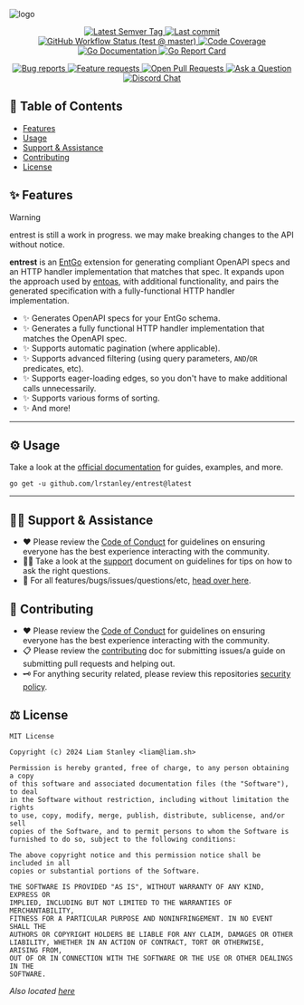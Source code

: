 <!-- template:define:options
{
  "nodescription": true
}
-->
![logo](https://liam.sh/-/gh/svg/lrstanley/entrest?layout=left&icon=logos%3Aopenapi&icon.height=60&bg=geometric&bgcolor=rgba%2810%2C+10%2C+10%2C+1%29)

<!-- template:begin:header -->
<!-- do not edit anything in this "template" block, its auto-generated -->

<p align="center">
  <a href="https://github.com/lrstanley/entrest/tags">
    <img title="Latest Semver Tag" src="https://img.shields.io/github/v/tag/lrstanley/entrest?style=flat-square">
  </a>
  <a href="https://github.com/lrstanley/entrest/commits/master">
    <img title="Last commit" src="https://img.shields.io/github/last-commit/lrstanley/entrest?style=flat-square">
  </a>



  <a href="https://github.com/lrstanley/entrest/actions?query=workflow%3Atest+event%3Apush">
    <img title="GitHub Workflow Status (test @ master)" src="https://img.shields.io/github/actions/workflow/status/lrstanley/entrest/test.yml?branch=master&label=test&style=flat-square">
  </a>



  <a href="https://codecov.io/gh/lrstanley/entrest">
    <img title="Code Coverage" src="https://img.shields.io/codecov/c/github/lrstanley/entrest/master?style=flat-square">
  </a>

  <a href="https://pkg.go.dev/github.com/lrstanley/entrest">
    <img title="Go Documentation" src="https://pkg.go.dev/badge/github.com/lrstanley/entrest?style=flat-square">
  </a>
  <a href="https://goreportcard.com/report/github.com/lrstanley/entrest">
    <img title="Go Report Card" src="https://goreportcard.com/badge/github.com/lrstanley/entrest?style=flat-square">
  </a>
</p>
<p align="center">
  <a href="https://github.com/lrstanley/entrest/issues?q=is:open+is:issue+label:bug">
    <img title="Bug reports" src="https://img.shields.io/github/issues/lrstanley/entrest/bug?label=issues&style=flat-square">
  </a>
  <a href="https://github.com/lrstanley/entrest/issues?q=is:open+is:issue+label:enhancement">
    <img title="Feature requests" src="https://img.shields.io/github/issues/lrstanley/entrest/enhancement?label=feature%20requests&style=flat-square">
  </a>
  <a href="https://github.com/lrstanley/entrest/pulls">
    <img title="Open Pull Requests" src="https://img.shields.io/github/issues-pr/lrstanley/entrest?label=prs&style=flat-square">
  </a>
  <a href="https://github.com/lrstanley/entrest/discussions/new?category=q-a">
    <img title="Ask a Question" src="https://img.shields.io/badge/support-ask_a_question!-blue?style=flat-square">
  </a>
  <a href="https://liam.sh/chat"><img src="https://img.shields.io/badge/discord-bytecord-blue.svg?style=flat-square" title="Discord Chat"></a>
</p>
<!-- template:end:header -->

<!-- template:begin:toc -->
<!-- do not edit anything in this "template" block, its auto-generated -->
## :link: Table of Contents

  - [Features](#sparkles-features)
  - [Usage](#gear-usage)
  - [Support &amp; Assistance](#raising_hand_man-support--assistance)
  - [Contributing](#handshake-contributing)
  - [License](#balance_scale-license)
<!-- template:end:toc -->

## :sparkles: Features

> [!WARNING]
> entrest is still a work in progress. we may make breaking changes to the API
> without notice.

**entrest** is an [EntGo](https://entgo.io/) extension for generating compliant OpenAPI
specs and an HTTP handler implementation that matches that spec. It expands upon the
approach used by [entoas](https://github.com/ent/contrib/tree/master/entoas#entoas),
with additional functionality, and pairs the generated specification with a
fully-functional HTTP handler implementation.

- :sparkles: Generates OpenAPI specs for your EntGo schema.
- :sparkles: Generates a fully functional HTTP handler implementation that matches the OpenAPI spec.
- :sparkles: Supports automatic pagination (where applicable).
- :sparkles: Supports advanced filtering (using query parameters, `AND`/`OR` predicates, etc).
- :sparkles: Supports eager-loading edges, so you don't have to make additional calls unnecessarily.
- :sparkles: Supports various forms of sorting.
- :sparkles: And more!

---

## :gear: Usage

Take a look at the [official documentation](https://lrstanley.github.io/entrest/) for guides, examples, and more.

<!-- template:begin:goget -->
<!-- do not edit anything in this "template" block, its auto-generated -->
```console
go get -u github.com/lrstanley/entrest@latest
```
<!-- template:end:goget -->

---

<!-- template:begin:support -->
<!-- do not edit anything in this "template" block, its auto-generated -->
## :raising_hand_man: Support & Assistance

* :heart: Please review the [Code of Conduct](.github/CODE_OF_CONDUCT.md) for
     guidelines on ensuring everyone has the best experience interacting with
     the community.
* :raising_hand_man: Take a look at the [support](.github/SUPPORT.md) document on
     guidelines for tips on how to ask the right questions.
* :lady_beetle: For all features/bugs/issues/questions/etc, [head over here](https://github.com/lrstanley/entrest/issues/new/choose).
<!-- template:end:support -->

<!-- template:begin:contributing -->
<!-- do not edit anything in this "template" block, its auto-generated -->
## :handshake: Contributing

* :heart: Please review the [Code of Conduct](.github/CODE_OF_CONDUCT.md) for guidelines
     on ensuring everyone has the best experience interacting with the
    community.
* :clipboard: Please review the [contributing](.github/CONTRIBUTING.md) doc for submitting
     issues/a guide on submitting pull requests and helping out.
* :old_key: For anything security related, please review this repositories [security policy](https://github.com/lrstanley/entrest/security/policy).
<!-- template:end:contributing -->

<!-- template:begin:license -->
<!-- do not edit anything in this "template" block, its auto-generated -->
## :balance_scale: License

```
MIT License

Copyright (c) 2024 Liam Stanley <liam@liam.sh>

Permission is hereby granted, free of charge, to any person obtaining a copy
of this software and associated documentation files (the "Software"), to deal
in the Software without restriction, including without limitation the rights
to use, copy, modify, merge, publish, distribute, sublicense, and/or sell
copies of the Software, and to permit persons to whom the Software is
furnished to do so, subject to the following conditions:

The above copyright notice and this permission notice shall be included in all
copies or substantial portions of the Software.

THE SOFTWARE IS PROVIDED "AS IS", WITHOUT WARRANTY OF ANY KIND, EXPRESS OR
IMPLIED, INCLUDING BUT NOT LIMITED TO THE WARRANTIES OF MERCHANTABILITY,
FITNESS FOR A PARTICULAR PURPOSE AND NONINFRINGEMENT. IN NO EVENT SHALL THE
AUTHORS OR COPYRIGHT HOLDERS BE LIABLE FOR ANY CLAIM, DAMAGES OR OTHER
LIABILITY, WHETHER IN AN ACTION OF CONTRACT, TORT OR OTHERWISE, ARISING FROM,
OUT OF OR IN CONNECTION WITH THE SOFTWARE OR THE USE OR OTHER DEALINGS IN THE
SOFTWARE.
```

_Also located [here](LICENSE)_
<!-- template:end:license -->
